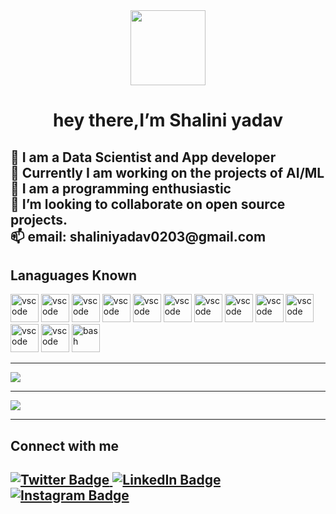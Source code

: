 <div id="header" align="center">
    <img src="https://media.giphy.com/media/TD1hBarZhAwZhcGHEQ/giphy.gif" width="120px"/>
</div>
<h1 id="intro" align="center">
  hey there,I’m Shalini yadav<br/>  

</h1>
<h2>
   👀 I am a Data Scientist and App developer<br/>
    🌱 Currently I am working on the projects of AI/ML<br/>
    🌱 I am a programming enthusiastic<br/>
    💞️ I’m looking to collaborate on open source projects.<br/>
     📫 email: shaliniyadav0203@gmail.com
</h2> 

<!---
Shaliniyadav8130/Shaliniyadav8130 is a ✨ special ✨ repository because its `README.md` (this file) appears on your GitHub profile.
You can click the Preview link to take a look at your changes.
--->

<div>
<h2> Lanaguages Known</h2>
<p align="left">
 <img src="https://cdn.jsdelivr.net/gh/devicons/devicon/icons/cplusplus/cplusplus-original.svg" alt="vscode" width="45" height="45"/>
  <img src="https://cdn.jsdelivr.net/gh/devicons/devicon/icons/java/java-original.svg" alt="vscode" width="45" height="45"/>
 <img src="https://cdn.jsdelivr.net/gh/devicons/devicon/icons/python/python-original.svg" alt="vscode" width="45" height="45"/>
 <img src="https://cdn.jsdelivr.net/gh/devicons/devicon/icons/c/c-original.svg" alt="vscode" width="45" height="45"/>
  <img src="https://cdn.jsdelivr.net/gh/devicons/devicon/icons/html5/html5-original.svg" alt="vscode" width="45" height="45"/>
  <img src="https://cdn.jsdelivr.net/gh/devicons/devicon/icons/css3/css3-original.svg" alt="vscode" width="45" height="45"/>
  <img src="https://cdn.jsdelivr.net/gh/devicons/devicon/icons/react/react-original-wordmark.svg" alt="vscode" width="45" height="45"/>
  <img src="https://cdn.jsdelivr.net/gh/devicons/devicon/icons/javascript/javascript-original.svg" alt="vscode" width="45" height="45"/>
  <img src="https://cdn.jsdelivr.net/gh/devicons/devicon/icons/pandas/pandas-original-wordmark.svg" alt="vscode" width="45" height="45"/>
  <img src="https://cdn.jsdelivr.net/gh/devicons/devicon/icons/numpy/numpy-original-wordmark.svg" alt="vscode" width="45" height="45"/>
  <img src="https://cdn.jsdelivr.net/gh/devicons/devicon/icons/canva/canva-original.svg" alt="vscode" width="45" height="45"/>
<img src="https://cdn.jsdelivr.net/gh/devicons/devicon/icons/vscode/vscode-original.svg" alt="vscode" width="45" height="45"/>
 <img src="https://cdn.jsdelivr.net/gh/devicons/devicon/icons/linux/linux-original.svg" alt="bash" width="45" height="45" />
  
 
          
          
</p>

</div>
<hr/>
<img src="https://github-readme-stats.vercel.app/api/top-langs?username=Shaliniyadav8130"/>
<hr/>
<img src="https://github-readme-stats.vercel.app/api?username=Shaliniyadav8130&show_icons=true"/>  
<hr/>
<section>
    <h2>Connect with me<h2/>
<a href="https://twitter.com/Shalini39615839">
    <img src="https://img.shields.io/badge/Twitter-blue?style=for-the-badge&logo=twitter&logoColor=white" alt="Twitter Badge"/>
  </a>
</a>
<a href="https://www.linkedin.com/in/shalini-yadav-64b69b225">
        <img src="https://img.shields.io/badge/LinkedIn-blue?style=for-the-badge&logo=linkedin&logoColor=white" alt="LinkedIn Badge"/>

</a>
<a href="https://www.instagram.com/shellyy_yadavv/">
       <img src="https://img.shields.io/badge/Instagram-red?style=for-the-badge&logo=instagram&logoColor=white" alt="Instagram Badge"/>

</a>
</section>

